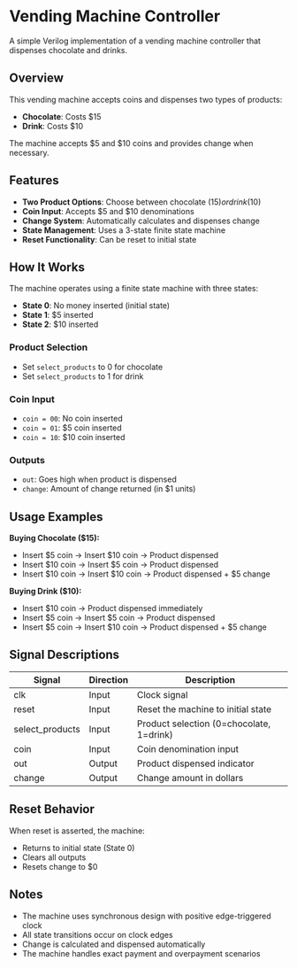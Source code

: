 # Vending Machine Controller

A simple Verilog implementation of a vending machine controller that dispenses chocolate and drinks.

## Overview

This vending machine accepts coins and dispenses two types of products:
- **Chocolate**: Costs $15
- **Drink**: Costs $10

The machine accepts $5 and $10 coins and provides change when necessary.

## Features

- **Two Product Options**: Choose between chocolate ($15) or drink ($10)
- **Coin Input**: Accepts $5 and $10 denominations
- **Change System**: Automatically calculates and dispenses change
- **State Management**: Uses a 3-state finite state machine
- **Reset Functionality**: Can be reset to initial state

## How It Works

The machine operates using a finite state machine with three states:
- **State 0**: No money inserted (initial state)
- **State 1**: $5 inserted
- **State 2**: $10 inserted

### Product Selection
- Set `select_products` to 0 for chocolate
- Set `select_products` to 1 for drink

### Coin Input
- `coin = 00`: No coin inserted
- `coin = 01`: $5 coin inserted
- `coin = 10`: $10 coin inserted

### Outputs
- `out`: Goes high when product is dispensed
- `change`: Amount of change returned (in $1 units)

## Usage Examples

**Buying Chocolate ($15):**
- Insert $5 coin → Insert $10 coin → Product dispensed
- Insert $10 coin → Insert $5 coin → Product dispensed
- Insert $10 coin → Insert $10 coin → Product dispensed + $5 change

**Buying Drink ($10):**
- Insert $10 coin → Product dispensed immediately
- Insert $5 coin → Insert $5 coin → Product dispensed
- Insert $5 coin → Insert $10 coin → Product dispensed + $5 change

## Signal Descriptions

| Signal | Direction | Description |
|--------|-----------|-------------|
| clk | Input | Clock signal |
| reset | Input | Reset the machine to initial state |
| select_products | Input | Product selection (0=chocolate, 1=drink) |
| coin | Input | Coin denomination input |
| out | Output | Product dispensed indicator |
| change | Output | Change amount in dollars |

## Reset Behavior

When reset is asserted, the machine:
- Returns to initial state (State 0)
- Clears all outputs
- Resets change to $0

## Notes

- The machine uses synchronous design with positive edge-triggered clock
- All state transitions occur on clock edges
- Change is calculated and dispensed automatically
- The machine handles exact payment and overpayment scenarios
